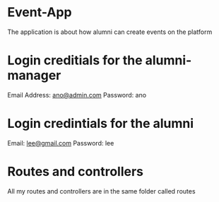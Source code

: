 # Event-App
The application is about how alumni can create events on the platform

# Login creditials for the alumni-manager
Email Address: ano@admin.com
Password: ano

#  Login credintials for the alumni
Email: lee@gmail.com
Password: lee

# Routes and controllers
All my routes and controllers are in the same folder called routes
